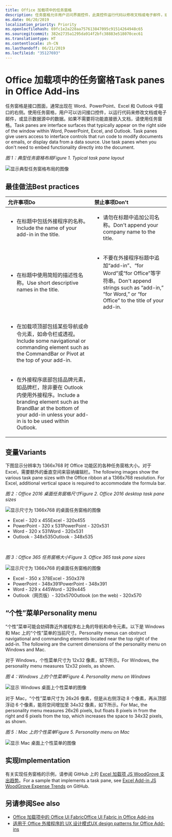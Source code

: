 ```yaml
---
title: Office 加载项中的任务窗格
description: 任务窗格允许用户访问界面控件，此类控件运行代码以修改文档或电子邮件，或显示数据源中的数据。
ms.date: 06/20/2019
localization_priority: Priority
ms.openlocfilehash: 69fc1e2a228aa757613847095c91514264948c65
ms.sourcegitcommit: 382e2735a1295da914f2bfc38883e518070cec61
ms.translationtype: HT
ms.contentlocale: zh-CN
ms.lasthandoff: 06/21/2019
ms.locfileid: "35127693"
---
```

# <a name="task-panes-in-office-add-ins"></a><span data-ttu-id="96daf-103">Office 加载项中的任务窗格</span><span class="sxs-lookup"><span data-stu-id="96daf-103">Task panes in Office Add-ins</span></span>
 
<span data-ttu-id="96daf-p101">任务窗格是接口图面，通常出现在 Word、PowerPoint、Excel 和 Outlook 中窗口的右侧。使用任务窗格，用户可以访问接口控件，以运行代码来修改文档或电子邮件，或显示数据源中的数据。如果不需要将功能直接嵌入文档，请使用任务窗格。</span><span class="sxs-lookup"><span data-stu-id="96daf-p101">Task panes are interface surfaces that typically appear on the right side of the window within Word, PowerPoint, Excel, and Outlook. Task panes give users access to interface controls that run code to modify documents or emails, or display data from a data source. Use task panes when you don't need to embed functionality directly into the document.</span></span>

<span data-ttu-id="96daf-107">*图 1：典型任务窗格布局*</span><span class="sxs-lookup"><span data-stu-id="96daf-107">*Figure 1. Typical task pane layout*</span></span>

![显示典型任务窗格布局的图像](../images/overview-with-app-task-pane.png)

## <a name="best-practices"></a><span data-ttu-id="96daf-109">最佳做法</span><span class="sxs-lookup"><span data-stu-id="96daf-109">Best practices</span></span>

|<span data-ttu-id="96daf-110">**允许事项**</span><span class="sxs-lookup"><span data-stu-id="96daf-110">**Do**</span></span>|<span data-ttu-id="96daf-111">**禁止事项**</span><span class="sxs-lookup"><span data-stu-id="96daf-111">**Don't**</span></span>|
|:-----|:--------|
|<ul><li><span data-ttu-id="96daf-112">在标题中包括外接程序的名称。</span><span class="sxs-lookup"><span data-stu-id="96daf-112">Include the name of your add-in in the title.</span></span></li></ul>|<ul><li><span data-ttu-id="96daf-113">请勿在标题中追加公司名称。</span><span class="sxs-lookup"><span data-stu-id="96daf-113">Don't append your company name to the title.</span></span></li></ul>|
|<ul><li><span data-ttu-id="96daf-114">在标题中使用简短的描述性名称。</span><span class="sxs-lookup"><span data-stu-id="96daf-114">Use short descriptive names in the title.</span></span></li></ul>|<ul><li><span data-ttu-id="96daf-115">不要在外接程序标题中追加“add-in”、“for Word”或“for Office”等字符串。</span><span class="sxs-lookup"><span data-stu-id="96daf-115">Don't append strings such as “add-in,” “for Word,” or “for Office” to the title of your add-in.</span></span></li></ul>|
|<ul><li><span data-ttu-id="96daf-116">在加载项顶部包括某些导航或命令元素，如命令栏或透视。</span><span class="sxs-lookup"><span data-stu-id="96daf-116">Include some navigational or commanding element such as the CommandBar or Pivot at the top of your add-in.</span></span></li></ul>||
|<ul><li><span data-ttu-id="96daf-117">在外接程序底部包括品牌元素，如品牌栏，除非要在 Outlook 内使用外接程序。</span><span class="sxs-lookup"><span data-stu-id="96daf-117">Include a branding element such as the BrandBar at the bottom of your add-in unless your add-in is to be used within Outlook.</span></span></li></ul>||


## <a name="variants"></a><span data-ttu-id="96daf-118">变量</span><span class="sxs-lookup"><span data-stu-id="96daf-118">Variants</span></span>

<span data-ttu-id="96daf-p102">下图显示分辨率为 1366x768 时 Office 功能区的各种任务窗格大小。对于 Excel，需要额外的垂直空间来容纳编辑栏。</span><span class="sxs-lookup"><span data-stu-id="96daf-p102">The following images show the various task pane sizes with the Office ribbon at a 1366x768 resolution. For Excel, additional vertical space is required to accommodate the formula bar.</span></span>  

<span data-ttu-id="96daf-121">*图 2：Office 2016 桌面任务窗格尺寸*</span><span class="sxs-lookup"><span data-stu-id="96daf-121">*Figure 2. Office 2016 desktop task pane sizes*</span></span>

![显示尺寸为 1366x768 的桌面任务窗格的图像](../images/add-in-taskpane-sizes-desktop.png)

- <span data-ttu-id="96daf-123">Excel - 320 x 455</span><span class="sxs-lookup"><span data-stu-id="96daf-123">Excel - 320x455</span></span>
- <span data-ttu-id="96daf-124">PowerPoint - 320 x 531</span><span class="sxs-lookup"><span data-stu-id="96daf-124">PowerPoint - 320x531</span></span>
- <span data-ttu-id="96daf-125">Word - 320 x 531</span><span class="sxs-lookup"><span data-stu-id="96daf-125">Word - 320x531</span></span>
- <span data-ttu-id="96daf-126">Outlook - 348x535</span><span class="sxs-lookup"><span data-stu-id="96daf-126">Outlook - 348x535</span></span>

<br/>

<span data-ttu-id="96daf-127">*图 3：Office 365 任务窗格大小*</span><span class="sxs-lookup"><span data-stu-id="96daf-127">*Figure 3. Office 365 task pane sizes*</span></span>

![显示尺寸为 1366x768 的桌面任务窗格的图像](../images/add-in-taskpane-sizes-online.png)

- <span data-ttu-id="96daf-129">Excel - 350 x 378</span><span class="sxs-lookup"><span data-stu-id="96daf-129">Excel - 350x378</span></span>
- <span data-ttu-id="96daf-130">PowerPoint - 348x391</span><span class="sxs-lookup"><span data-stu-id="96daf-130">PowerPoint - 348x391</span></span>
- <span data-ttu-id="96daf-131">Word - 329 x 445</span><span class="sxs-lookup"><span data-stu-id="96daf-131">Word - 329x445</span></span>
- <span data-ttu-id="96daf-132">Outlook（网页版）- 320x570</span><span class="sxs-lookup"><span data-stu-id="96daf-132">Outlook (on the web) - 320x570</span></span>

## <a name="personality-menu"></a><span data-ttu-id="96daf-133">“个性”菜单</span><span class="sxs-lookup"><span data-stu-id="96daf-133">Personality menu</span></span>

<span data-ttu-id="96daf-p103">“个性”菜单可能会妨碍靠近外接程序右上角的导航和命令元素。以下是 Windows 和 Mac 上的“个性”菜单的当前尺寸。</span><span class="sxs-lookup"><span data-stu-id="96daf-p103">Personality menus can obstruct navigational and commanding elements located near the top right of the add-in. The following are the current dimensions of the personality menu on Windows and Mac.</span></span>

<span data-ttu-id="96daf-136">对于 Windows，个性菜单尺寸为 12x32 像素，如下所示。</span><span class="sxs-lookup"><span data-stu-id="96daf-136">For Windows, the personality menu measures 12x32 pixels, as shown.</span></span>

<span data-ttu-id="96daf-137">*图 4：Windows 上的个性菜单*</span><span class="sxs-lookup"><span data-stu-id="96daf-137">*Figure 4. Personality menu on Windows*</span></span>

![显示 Windows 桌面上个性菜单的图像](../images/personality-menu-win.png)

<span data-ttu-id="96daf-139">对于 Mac，“个性”菜单尺寸为 26x26 像素，但是从右侧浮动 8 个像素，再从顶部浮动 6 个像素，能将空间增加至 34x32 像素，如下所示。</span><span class="sxs-lookup"><span data-stu-id="96daf-139">For Mac, the personality menu measures 26x26 pixels, but floats 8 pixels in from the right and 6 pixels from the top, which increases the space to 34x32 pixels, as shown.</span></span>

<span data-ttu-id="96daf-140">*图 5：Mac 上的个性菜单*</span><span class="sxs-lookup"><span data-stu-id="96daf-140">*Figure 5. Personality menu on Mac*</span></span>

![显示 Mac 桌面上个性菜单的图像](../images/personality-menu-mac.png)

## <a name="implementation"></a><span data-ttu-id="96daf-142">实现</span><span class="sxs-lookup"><span data-stu-id="96daf-142">Implementation</span></span>

<span data-ttu-id="96daf-143">有关实现任务窗格的示例，请参阅 GitHub 上的 [Excel 加载项 JS WoodGrove 支出趋势](https://github.com/OfficeDev/Excel-Add-in-WoodGrove-Expense-Trends)。</span><span class="sxs-lookup"><span data-stu-id="96daf-143">For a sample that implements a task pane, see [Excel Add-in JS WoodGrove Expense Trends](https://github.com/OfficeDev/Excel-Add-in-WoodGrove-Expense-Trends) on GitHub.</span></span> 


## <a name="see-also"></a><span data-ttu-id="96daf-144">另请参阅</span><span class="sxs-lookup"><span data-stu-id="96daf-144">See also</span></span>

- [<span data-ttu-id="96daf-145">Office 加载项中的 Office UI Fabric</span><span class="sxs-lookup"><span data-stu-id="96daf-145">Office UI Fabric in Office Add-ins</span></span>](office-ui-fabric.md) 
- [<span data-ttu-id="96daf-146">适用于 Office 外接程序的 UX 设计模式</span><span class="sxs-lookup"><span data-stu-id="96daf-146">UX design patterns for Office Add-ins</span></span>](../design/ux-design-pattern-templates.md)

